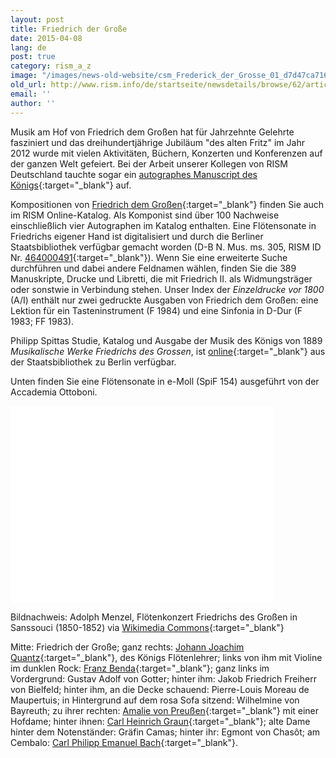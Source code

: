 ```yaml
---
layout: post
title: Friedrich der Große
date: 2015-04-08
lang: de
post: true
category: rism_a_z
image: "/images/news-old-website/csm_Frederick_der_Grosse_01_d7d47ca716.jpg"
old_url: http://www.rism.info/de/startseite/newsdetails/browse/62/article/64/frederick-the-great.html
email: ''
author: ''
---
```



Musik am Hof von Friedrich dem Großen hat für Jahrzehnte Gelehrte fasziniert und das dreihundertjährige Jubiläum "des alten Fritz" im Jahr 2012 wurde mit vielen Aktivitäten, Büchern, Konzerten und Konferenzen auf der ganzen Welt gefeiert. Bei der Arbeit unserer Kollegen von RISM Deutschland tauchte sogar ein [autographes Manuscript des Königs](/rediscovered/2012/11/08/new-music-from-old-fritz-manuscripts-by-frederick.html){:target="_blank"} auf.

Kompositionen von [Friedrich dem Großen](https://opac.rism.info/search?View=rism&author=Friedrich+der+Gro%C3%9Fe){:target="_blank"} finden Sie auch im RISM Online-Katalog. Als Komponist sind über 100 Nachweise einschließlich vier Autographen im Katalog enthalten. Eine Flötensonate in Friedrichs eigener Hand ist digitalisiert und durch die Berliner Staatsbibliothek verfügbar gemacht worden (D-B N. Mus. ms. 305, RISM ID Nr. [464000491](https://opac.rism.info/search?id=464000491&db=251&View=rism){:target="_blank"}). Wenn Sie eine erweiterte Suche durchführen und dabei andere Feldnamen wählen, finden Sie die 389 Manuskripte, Drucke und Libretti, die mit Friedrich II. als Widmungsträger oder sonstwie in Verbindung stehen. Unser Index der _Einzeldrucke vor 1800_ (A/I) enthält nur zwei gedruckte Ausgaben von Friedrich dem Großen: eine Lektion für ein Tasteninstrument (F 1984) und eine Sinfonia in D-Dur (F 1983; FF 1983).

Philipp Spittas Studie, Katalog und Ausgabe der Musik des Königs von 1889 _Musikalische Werke Friedrichs des Grossen_, ist [online](http://resolver.staatsbibliothek-berlin.de/SBB00006DBD00000000){:target="_blank"} aus der Staatsbibliothek zu Berlin verfügbar.

Unten finden Sie eine Flötensonate in e-Moll (SpiF 154) ausgeführt von der Accademia Ottoboni.

<iframe width="420" height="315" src="//www.youtube.com/embed/5QTodPVrHoM" frameborder="0" allowfullscreen></iframe>



Bildnachweis: Adolph Menzel, Flötenkonzert Friedrichs des Großen in Sanssouci (1850-1852) via [Wikimedia Commons](http://commons.wikimedia.org/wiki/File%3AAdolph_Menzel_-_Fl%C3%B6tenkonzert_Friedrichs_des_Gro%C3%9Fen_in_Sanssouci_-_Google_Art_Project.jpg){:target="_blank"}



Mitte: Friedrich der Große; ganz rechts: [Johann Joachim Quantz](https://opac.rism.info/search?View=rism&author=Johann+Joachim+Quantz){:target="_blank"}, des Königs Flötenlehrer; links von ihm mit Violine im dunklen Rock: [Franz Benda](https://opac.rism.info/search?View=rism&author=Franz+Benda){:target="_blank"}; ganz links im Vordergrund: Gustav Adolf von Gotter; hinter ihm: Jakob Friedrich Freiherr von Bielfeld; hinter ihm, an die Decke schauend: Pierre-Louis Moreau de Maupertuis; in Hintergrund auf dem rosa Sofa sitzend: Wilhelmine von Bayreuth; zu ihrer rechten: [Amalie von Preußen](https://opac.rism.info/search?View=rism&author=Anna+Amalia+Prinzessin+von+Preu%C3%9Fen){:target="_blank"} mit einer Hofdame; hinter ihnen: [Carl Heinrich Graun](https://opac.rism.info/search?View=rism&author=Carl+Heinrich+Graun){:target="_blank"}; alte Dame hinter dem Notenständer: Gräfin Camas; hinter ihr: Egmont von Chasôt; am Cembalo: [Carl Philipp Emanuel Bach](https://opac.rism.info/search?View=rism&author=Carl+Philipp+Emanuel+Bach){:target="_blank"}.



